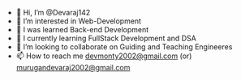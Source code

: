 - 👋 Hi, I’m @Devaraj142
- 👀 I’m interested in Web-Development
- 🌱 I was learned Back-end Development
- 🌱 I currently learning FullStack Development and DSA
- 💞️ I’m looking to collaborate on Guiding and Teaching Engineeres
- 📫 How to reach me devmonty2002@gmail.com (or) murugandevaraj2002@gmail.com

<!---
Devaraj142/Devaraj142 is a ✨ special ✨ repository because its `README.md` (this file) appears on your GitHub profile.
You can click the Preview link to take a look at your changes.
--->

